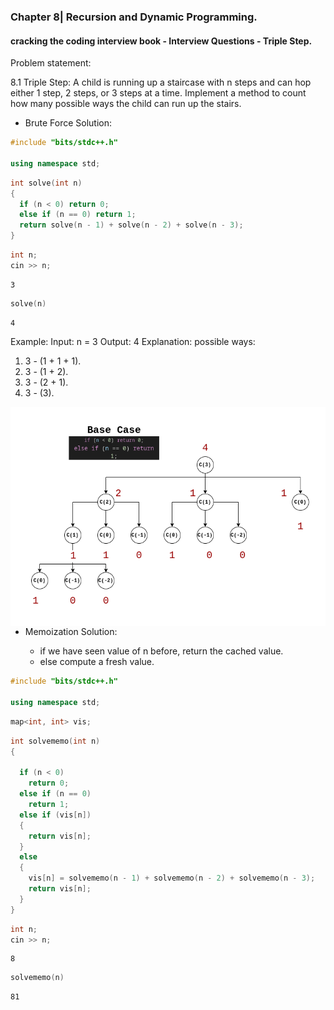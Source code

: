 ### Chapter 8| Recursion and Dynamic Programming.
#### cracking the coding interview book - Interview Questions - Triple Step. 

Problem statement:

8.1 Triple Step: A child is running up a staircase with n steps and can hop either 1 step, 2 steps, or 3
steps at a time. Implement a method to count how many possible ways the child can run up the
stairs.


- Brute Force Solution:


```c++
#include "bits/stdc++.h"

using namespace std;
```


```c++
int solve(int n)
{
  if (n < 0) return 0;
  else if (n == 0) return 1;
  return solve(n - 1) + solve(n - 2) + solve(n - 3);
}
```


```c++
int n;
cin >> n;
```

    3



```c++
solve(n)
```




    4



Example: 
Input: n = 3
Output: 4
Explanation: 
possible ways:

1. 3 - (1 + 1 + 1).
2. 3 - (1 + 2).
2. 3 - (2 + 1).
4. 3 - (3).

<img align="left" alt="Tree | mo" src="assets/Tree.png" />

- Memoization Solution:

     - if we have seen value of n before, return the cached value.
     - else compute a fresh value.


```c++
#include "bits/stdc++.h"

using namespace std;
```


```c++
map<int, int> vis;
```


```c++
int solvememo(int n)
{

  if (n < 0)
    return 0;
  else if (n == 0)
    return 1;
  else if (vis[n])
  {
    return vis[n];
  }
  else
  {
    vis[n] = solvememo(n - 1) + solvememo(n - 2) + solvememo(n - 3);
    return vis[n];
  }
}
```


```c++
int n;
cin >> n;
```

    8



```c++
solvememo(n)
```




    81

